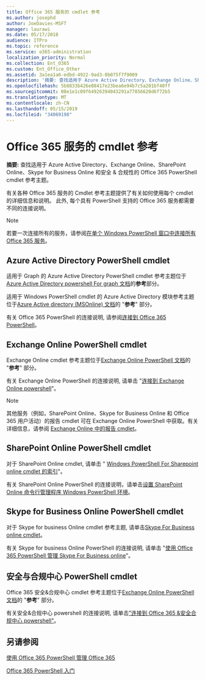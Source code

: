 ```yaml
---
title: Office 365 服务的 cmdlet 参考
ms.author: josephd
author: JoeDavies-MSFT
manager: laurawi
ms.date: 05/17/2018
audience: ITPro
ms.topic: reference
ms.service: o365-administration
localization_priority: Normal
ms.collection: Ent_O365
ms.custom: Ent_Office_Other
ms.assetid: 3a1ea1a6-edbd-4922-9ad3-0b075f7f9009
description: '摘要: 查找适用于 Azure Active Directory、Exchange Online、SharePoint Online、Skype for Business Online 和安全 & 合规性的 Office 365 PowerShell cmdlet 参考主题。'
ms.openlocfilehash: 5b8833b426e08417e23bea6e94b7c5a201bf40ff
ms.sourcegitcommit: 08e1e1c09f64926394043291a77856620d6f72b5
ms.translationtype: MT
ms.contentlocale: zh-CN
ms.lasthandoff: 05/15/2019
ms.locfileid: "34069198"
---
```

# <a name="cmdlet-references-for-office-365-services"></a>Office 365 服务的 cmdlet 参考

 **摘要:** 查找适用于 Azure Active Directory、Exchange Online、SharePoint Online、Skype for Business Online 和安全 & 合规性的 Office 365 PowerShell cmdlet 参考主题。
  
有关各种 Office 365 服务的 Cmdlet 参考主题提供了有关如何使用每个 cmdlet 的详细信息和说明。 此外, 每个具有 PowerShell 支持的 Office 365 服务都需要不同的连接说明。
  
> [!NOTE]
> 若要一次连接所有的服务，请参阅[在单个 Windows PowerShell 窗口中连接所有 Office 365 服务](connect-to-all-office-365-services-in-a-single-windows-powershell-window.md)。 
  
## <a name="azure-active-directory-powershell-cmdlets"></a>Azure Active Directory PowerShell cmdlet

适用于 Graph 的 Azure Active Directory PowerShell cmdlet 参考主题位于[Azure Active Directory powershell For graph 文档](https://docs.microsoft.com/powershell/azure/active-directory/install-adv2?view=azureadps-2.0)的**参考**部分。

适用于 Windows PowerShell cmdlet 的 Azure Active Directory 模块参考主题位于[Azure Active directory (MSOnline) 文档](https://docs.microsoft.com/powershell/azure/active-directory/overview?view=azureadps-1.0)的 "**参考**" 部分。

有关 Office 365 PowerShell 的连接说明, 请参阅[连接到 Office 365 PowerShell](connect-to-office-365-powershell.md)。
  
## <a name="exchange-online-powershell-cmdlets"></a>Exchange Online PowerShell cmdlet

Exchange Online cmdlet 参考主题位于[Exchange Online PowerShell 文档](https://docs.microsoft.com/powershell/exchange/exchange-online/exchange-online-powershell?view=exchange-ps)的 "**参考**" 部分。
  
有关 Exchange Online PowerShell 的连接说明, 请单击 "[连接到 Exchange Online powershell](https://go.microsoft.com/fwlink/p/?LinkId=396554)"。
  
> [!NOTE]
> 其他服务（例如，SharePoint Online、Skype for Business Online 和 Office 365 用户活动）的报告 cmdlet 可在 Exchange Online PowerShell 中获取。有关详细信息，请参阅 [Exchange Online 中的报告 cmdlet](https://go.microsoft.com/fwlink/p/?LinkId=691595)。 
  
## <a name="sharepoint-online-powershell-cmdlets"></a>SharePoint Online PowerShell cmdlet

对于 SharePoint Online cmdlet, 请单击 " [Windows PowerShell For Sharepoint online cmdlet 的索引](https://go.microsoft.com/fwlink/p/?LinkId=691476)"。
  
有关 SharePoint Online PowerShell 的连接说明，请单击[设置 SharePoint Online 命令行管理程序 Windows PowerShell 环境](https://go.microsoft.com/fwlink/p/?LinkId=691603)。
  
## <a name="skype-for-business-online-powershell-cmdlets"></a>Skype for Business Online PowerShell cmdlet

对于 Skype for business Online cmdlet 参考主题, 请单击[Skype For Business online cmdlet](https://technet.microsoft.com/library/mt228132.aspx)。
  
有关 Skype for business Online PowerShell 的连接说明, 请单击 "[使用 Office 365 PowerShell 管理 Skype For Business online](manage-skype-for-business-online-with-office-365-powershell.md)"。

## <a name="security-amp-compliance-center-powershell-cmdlets"></a>安全与合规中心 PowerShell cmdlet

Office 365 安全&amp;合规中心 cmdlet 参考主题位于[Exchange Online PowerShell 文档](https://docs.microsoft.com/powershell/exchange/exchange-online/exchange-online-powershell?view=exchange-ps)的 "**参考**" 部分。
  
有关安全&amp;合规中心 powershell 的连接说明, 请单击["连接到 Office 365 &amp;安全合规中心 powershell"](https://docs.microsoft.com/powershell/exchange/office-365-scc/connect-to-scc-powershell/connect-to-scc-powershell?view=exchange-ps)。


  
## <a name="see-also"></a>另请参阅

[使用 Office 365 PowerShell 管理 Office 365](manage-office-365-with-office-365-powershell.md)
  
[Office 365 PowerShell 入门](getting-started-with-office-365-powershell.md)

